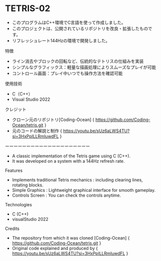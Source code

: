 ﻿# TETRIS-02
- このプログラムはC++環境でC言語を使って作成しました。 
- このプロジェクトは、公開されているリポジトリを改良・拡張したものです。
- リフレッシュレート144Hzの環境で開発しました。


特徴
- ライン消去やブロックの回転など、伝統的なテトリスの仕組みを実装
- シンプルなグラフィックス：軽量な描画処理によりスムーズなプレイが可能
- コントロール画面：プレイ中いつでも操作方法を確認可能


使用技術
- C（C++）
- Visual Studio 2022


クレジット
- クローン元のリポジトリ[Coding-Ocean] { https://github.com/Coding-Ocean/tetris.git }
- 元のコードの解説と制作 { https://youtu.be/sUz6aLWS4TU?si=3HxPpILLRmIuwdFL }

ーーーーーーーーーーーーーーーーーーーー

- A classic implementation of the Tetris game using C (C++).
- It was developed on a system with a 144Hz refresh rate.

Features
-  Implements traditional Tetris mechanics : including clearing lines, rotating blocks.
-  Simple Graphics : Lightweight graphical interface for smooth gameplay.
-  Controls Screen : You can check the controls anytime.

Technologies
- C (C++)
- visualStudio 2022

Credits
- The repository from which it was cloned [Coding-Ocean] { https://github.com/Coding-Ocean/tetris.git }
- Original code explained and produced by { https://youtu.be/sUz6aLWS4TU?si=3HxPpILLRmIuwdFL }
